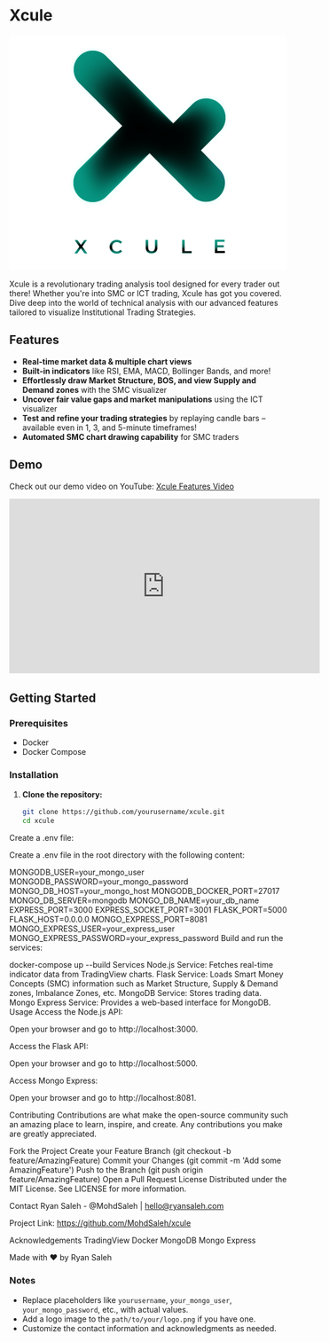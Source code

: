# Xcule

![Xcule Logo](client/src/logo.png)

Xcule is a revolutionary trading analysis tool designed for every trader out there! Whether you're into SMC or ICT trading, Xcule has got you covered. 
Dive deep into the world of technical analysis with our advanced features tailored to visualize Institutional Trading Strategies.

## Features

- **Real-time market data & multiple chart views**
- **Built-in indicators** like RSI, EMA, MACD, Bollinger Bands, and more!
- **Effortlessly draw Market Structure, BOS, and view Supply and Demand zones** with the SMC visualizer
- **Uncover fair value gaps and market manipulations** using the ICT visualizer
- **Test and refine your trading strategies** by replaying candle bars – available even in 1, 3, and 5-minute timeframes!
- **Automated SMC chart drawing capability** for SMC traders

## Demo

Check out our demo video on YouTube: [Xcule Features Video](https://youtu.be/oFk-KcKAiCI)

<iframe width="560" height="315" src="https://www.youtube.com/embed/oFk-KcKAiCI" frameborder="0" allow="accelerometer; autoplay; clipboard-write; encrypted-media; gyroscope; picture-in-picture" allowfullscreen></iframe>


## Getting Started

### Prerequisites

- Docker
- Docker Compose

### Installation

1. **Clone the repository:**

   ```sh
   git clone https://github.com/yourusername/xcule.git
   cd xcule
Create a .env file:

Create a .env file in the root directory with the following content:


MONGODB_USER=your_mongo_user
MONGODB_PASSWORD=your_mongo_password
MONGO_DB_HOST=your_mongo_host
MONGODB_DOCKER_PORT=27017
MONGO_DB_SERVER=mongodb
MONGO_DB_NAME=your_db_name
EXPRESS_PORT=3000
EXPRESS_SOCKET_PORT=3001
FLASK_PORT=5000
FLASK_HOST=0.0.0.0
MONGO_EXPRESS_PORT=8081
MONGO_EXPRESS_USER=your_express_user
MONGO_EXPRESS_PASSWORD=your_express_password
Build and run the services:


docker-compose up --build
Services
Node.js Service: Fetches real-time indicator data from TradingView charts.
Flask Service: Loads Smart Money Concepts (SMC) information such as Market Structure, Supply & Demand zones, Imbalance Zones, etc.
MongoDB Service: Stores trading data.
Mongo Express Service: Provides a web-based interface for MongoDB.
Usage
Access the Node.js API:

Open your browser and go to http://localhost:3000.

Access the Flask API:

Open your browser and go to http://localhost:5000.

Access Mongo Express:

Open your browser and go to http://localhost:8081.

Contributing
Contributions are what make the open-source community such an amazing place to learn, inspire, and create. Any contributions you make are greatly appreciated.

Fork the Project
Create your Feature Branch (git checkout -b feature/AmazingFeature)
Commit your Changes (git commit -m 'Add some AmazingFeature')
Push to the Branch (git push origin feature/AmazingFeature)
Open a Pull Request
License
Distributed under the MIT License. See LICENSE for more information.

Contact
Ryan Saleh - @MohdSaleh | hello@ryansaleh.com

Project Link: https://github.com/MohdSaleh/xcule

Acknowledgements
TradingView
Docker
MongoDB
Mongo Express

Made with ❤️ by Ryan Saleh


### Notes

- Replace placeholders like `yourusername`, `your_mongo_user`, `your_mongo_password`, etc., with actual values.
- Add a logo image to the `path/to/your/logo.png` if you have one.
- Customize the contact information and acknowledgments as needed.
